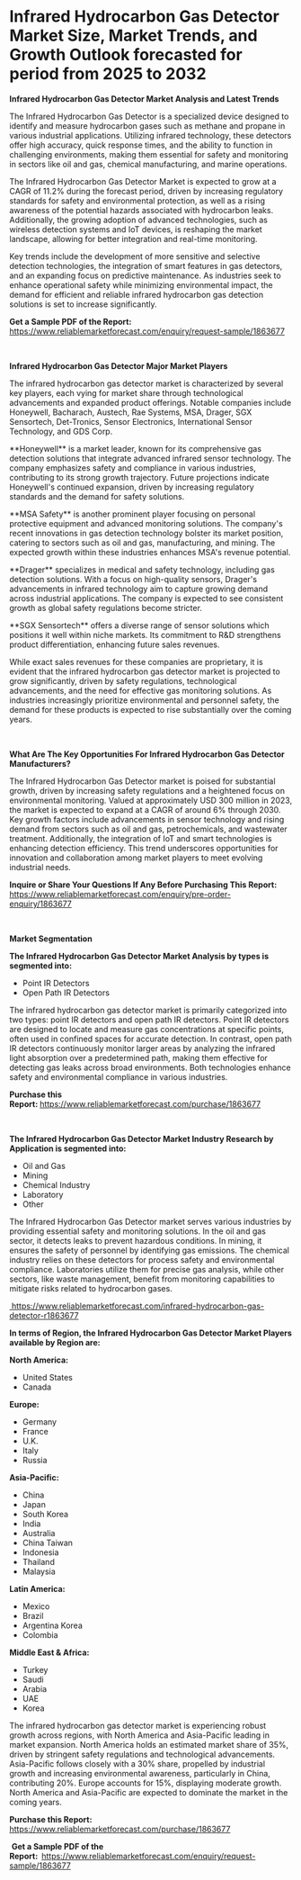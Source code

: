 <p><h1>Infrared Hydrocarbon Gas Detector Market Size, Market Trends, and Growth Outlook forecasted for period from 2025 to 2032</h1></p><p><strong>Infrared Hydrocarbon Gas Detector Market Analysis and Latest Trends</strong></p>
<p><p>The Infrared Hydrocarbon Gas Detector is a specialized device designed to identify and measure hydrocarbon gases such as methane and propane in various industrial applications. Utilizing infrared technology, these detectors offer high accuracy, quick response times, and the ability to function in challenging environments, making them essential for safety and monitoring in sectors like oil and gas, chemical manufacturing, and marine operations.</p><p>The Infrared Hydrocarbon Gas Detector Market is expected to grow at a CAGR of 11.2% during the forecast period, driven by increasing regulatory standards for safety and environmental protection, as well as a rising awareness of the potential hazards associated with hydrocarbon leaks. Additionally, the growing adoption of advanced technologies, such as wireless detection systems and IoT devices, is reshaping the market landscape, allowing for better integration and real-time monitoring.</p><p>Key trends include the development of more sensitive and selective detection technologies, the integration of smart features in gas detectors, and an expanding focus on predictive maintenance. As industries seek to enhance operational safety while minimizing environmental impact, the demand for efficient and reliable infrared hydrocarbon gas detection solutions is set to increase significantly.</p></p>
<p><strong>Get a Sample PDF of the Report:&nbsp;</strong> <a href="https://www.reliablemarketforecast.com/enquiry/request-sample/1863677?utm_campaign=1890&utm_medium=2&utm_source=Github&utm_content=ia&utm_term=16042025&utm_id=infrared-hydrocarbon-gas-detector">https://www.reliablemarketforecast.com/enquiry/request-sample/1863677</a></p>
<p>&nbsp;</p>
<p><strong>Infrared Hydrocarbon Gas Detector Major Market Players</strong></p>
<p><p>The infrared hydrocarbon gas detector market is characterized by several key players, each vying for market share through technological advancements and expanded product offerings. Notable companies include Honeywell, Bacharach, Austech, Rae Systems, MSA, Drager, SGX Sensortech, Det-Tronics, Sensor Electronics, International Sensor Technology, and GDS Corp.</p><p>**Honeywell** is a market leader, known for its comprehensive gas detection solutions that integrate advanced infrared sensor technology. The company emphasizes safety and compliance in various industries, contributing to its strong growth trajectory. Future projections indicate Honeywell's continued expansion, driven by increasing regulatory standards and the demand for safety solutions.</p><p>**MSA Safety** is another prominent player focusing on personal protective equipment and advanced monitoring solutions. The company's recent innovations in gas detection technology bolster its market position, catering to sectors such as oil and gas, manufacturing, and mining. The expected growth within these industries enhances MSA's revenue potential.</p><p>**Drager** specializes in medical and safety technology, including gas detection solutions. With a focus on high-quality sensors, Drager's advancements in infrared technology aim to capture growing demand across industrial applications. The company is expected to see consistent growth as global safety regulations become stricter.</p><p>**SGX Sensortech** offers a diverse range of sensor solutions which positions it well within niche markets. Its commitment to R&D strengthens product differentiation, enhancing future sales revenues.</p><p>While exact sales revenues for these companies are proprietary, it is evident that the infrared hydrocarbon gas detector market is projected to grow significantly, driven by safety regulations, technological advancements, and the need for effective gas monitoring solutions. As industries increasingly prioritize environmental and personnel safety, the demand for these products is expected to rise substantially over the coming years.</p></p>
<p>&nbsp;</p>
<p><strong>What Are The Key Opportunities For Infrared Hydrocarbon Gas Detector Manufacturers?</strong></p>
<p><p>The Infrared Hydrocarbon Gas Detector market is poised for substantial growth, driven by increasing safety regulations and a heightened focus on environmental monitoring. Valued at approximately USD 300 million in 2023, the market is expected to expand at a CAGR of around 6% through 2030. Key growth factors include advancements in sensor technology and rising demand from sectors such as oil and gas, petrochemicals, and wastewater treatment. Additionally, the integration of IoT and smart technologies is enhancing detection efficiency. This trend underscores opportunities for innovation and collaboration among market players to meet evolving industrial needs.</p></p>
<p><strong>Inquire or Share Your Questions If Any Before Purchasing This Report:</strong> <a href="https://www.reliablemarketforecast.com/enquiry/pre-order-enquiry/1863677?utm_campaign=1890&utm_medium=2&utm_source=Github&utm_content=ia&utm_term=16042025&utm_id=infrared-hydrocarbon-gas-detector">https://www.reliablemarketforecast.com/enquiry/pre-order-enquiry/1863677</a></p>
<p>&nbsp;</p>
<p><strong>Market Segmentation</strong></p>
<p><strong>The Infrared Hydrocarbon Gas Detector Market Analysis by types is segmented into:</strong></p>
<p><ul><li>Point IR Detectors</li><li>Open Path IR Detectors</li></ul></p>
<p><p>The infrared hydrocarbon gas detector market is primarily categorized into two types: point IR detectors and open path IR detectors. Point IR detectors are designed to locate and measure gas concentrations at specific points, often used in confined spaces for accurate detection. In contrast, open path IR detectors continuously monitor larger areas by analyzing the infrared light absorption over a predetermined path, making them effective for detecting gas leaks across broad environments. Both technologies enhance safety and environmental compliance in various industries.</p></p>
<p><strong>Purchase this Report:&nbsp;</strong><a href="https://www.reliablemarketforecast.com/purchase/1863677?utm_campaign=1890&utm_medium=2&utm_source=Github&utm_content=ia&utm_term=16042025&utm_id=infrared-hydrocarbon-gas-detector">https://www.reliablemarketforecast.com/purchase/1863677</a></p>
<p>&nbsp;</p>
<p><strong>The Infrared Hydrocarbon Gas Detector Market Industry Research by Application is segmented into:</strong></p>
<p><ul><li>Oil and Gas</li><li>Mining</li><li>Chemical Industry</li><li>Laboratory</li><li>Other</li></ul></p>
<p><p>The Infrared Hydrocarbon Gas Detector market serves various industries by providing essential safety and monitoring solutions. In the oil and gas sector, it detects leaks to prevent hazardous conditions. In mining, it ensures the safety of personnel by identifying gas emissions. The chemical industry relies on these detectors for process safety and environmental compliance. Laboratories utilize them for precise gas analysis, while other sectors, like waste management, benefit from monitoring capabilities to mitigate risks related to hydrocarbon gases.</p></p>
<p><a href="https://www.reliablemarketforecast.com/infrared-hydrocarbon-gas-detector-r1863677?utm_campaign=1890&utm_medium=2&utm_source=Github&utm_content=ia&utm_term=16042025&utm_id=infrared-hydrocarbon-gas-detector">&nbsp;https://www.reliablemarketforecast.com/infrared-hydrocarbon-gas-detector-r1863677</a></p>
<p><strong>In terms of Region, the Infrared Hydrocarbon Gas Detector Market Players available by Region are:</strong></p>
<p>
    <p> <strong> North America: </strong>
        <ul>
            <li>United States</li>
            <li>Canada</li>
        </ul>
        </p> 
    <p> <strong> Europe: </strong>
        <ul>
            <li>Germany</li>
            <li>France</li>
            <li>U.K.</li>
            <li>Italy</li>
            <li>Russia</li>
        </ul>
        </p> 
    <p> <strong> Asia-Pacific: </strong>
        <ul>
            <li>China</li>
            <li>Japan</li>
            <li>South Korea</li>
            <li>India</li>
            <li>Australia</li>
            <li>China Taiwan</li>
            <li>Indonesia</li>
            <li>Thailand</li>
            <li>Malaysia</li>
        </ul>
        </p> 
    <p> <strong> Latin America: </strong>
        <ul>
            <li>Mexico</li>
            <li>Brazil</li>
            <li>Argentina Korea</li>
            <li>Colombia</li>
        </ul>
        </p> 
    <p> <strong> Middle East & Africa: </strong>
        <ul>
            <li>Turkey</li>
            <li>Saudi</li>
            <li>Arabia</li>
            <li>UAE</li>
            <li>Korea</li>
        </ul>
    </p>
    </p>
<p><p>The infrared hydrocarbon gas detector market is experiencing robust growth across regions, with North America and Asia-Pacific leading in market expansion. North America holds an estimated market share of 35%, driven by stringent safety regulations and technological advancements. Asia-Pacific follows closely with a 30% share, propelled by industrial growth and increasing environmental awareness, particularly in China, contributing 20%. Europe accounts for 15%, displaying moderate growth. North America and Asia-Pacific are expected to dominate the market in the coming years.</p></p>
<p><strong>Purchase this Report: </strong><a href="https://www.reliablemarketforecast.com/purchase/1863677?utm_campaign=1890&utm_medium=2&utm_source=Github&utm_content=ia&utm_term=16042025&utm_id=infrared-hydrocarbon-gas-detector">https://www.reliablemarketforecast.com/purchase/1863677</a></p>
<p>&nbsp;<strong>Get a Sample PDF of the Report:&nbsp;&nbsp;</strong><a href="https://www.reliablemarketforecast.com/enquiry/request-sample/1863677?utm_campaign=1890&utm_medium=2&utm_source=Github&utm_content=ia&utm_term=16042025&utm_id=infrared-hydrocarbon-gas-detector">https://www.reliablemarketforecast.com/enquiry/request-sample/1863677</a></p>
<p><strong></strong></p>
<p><p></p><p></p><p></p></p>